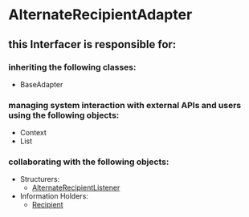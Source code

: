 # AlternateRecipientAdapter
## this Interfacer is responsible for: 
### inheriting the following classes: 
* BaseAdapter
### managing system interaction with external APIs and users using the following objects: 
* Context
* List<Recipient>
### collaborating with the following objects: 
* Structurers: 
	* [AlternateRecipientListener](../Structurers/AlternateRecipientListener.md) 
* Information Holders: 
	* [Recipient](../InformationHolders/Recipient.md) 
